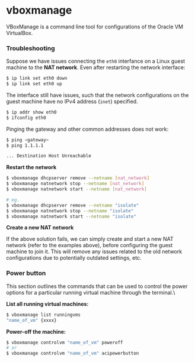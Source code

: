 # vboxmanage

VBoxManage is a command line tool for configurations of the Oracle VM VirtualBox.

### Troubleshooting

Suppose we have issues connecting the `eth0` interfance on a Linux guest machine to the **NAT network**. Even after restarting the network interface:

```bash
$ ip link set eth0 down
$ ip link set eth0 up
```

The interface still have issues, such that the network configurations on the guest machine have no IPv4 address  (`inet`) specified.

```bash
$ ip addr show eth0
$ ifconfig eth0
```

Pinging the gateway and other common addresses does not work:

```bash
$ ping <gateway>
$ ping 1.1.1.1

... Destination Host Unreachable

```

**Restart the network**&#x20;

```bash
$ vboxmanage dhcpserver remove --netname [nat_network]
$ vboxmanage natnetwork stop --netname [nat_network]
$ vboxmanage natnetwork start --netname [nat_network]

# eg.
$ vboxmanage dhcpserver remove --netname "isolate"
$ vboxmanage natnetwork stop --netname "isolate"
$ vboxmanage natnetwork start --netname "isolate"
```

**Create a new NAT network**

If the above solution fails, we can simply create and start a new NAT network (refer to the examples above), before configuring the guest machine to join it. This will remove any issues related to the old network configurations due to potentially outdated settings, etc.

### Power button

This section outlines the commands that can be used to control the power options for a particular running virtual machine through the terminal.\


**List all running virtual machines:**

```bash
$ vboxmanage list runningvms
"name_of_vm" {xxxx}
```

**Power-off the machine:**

```bash
$ vboxmanage controlvm "name_of_vm" poweroff
# or
$ vboxmanage controlvm "name_of_vm" acipowerbutton
```

